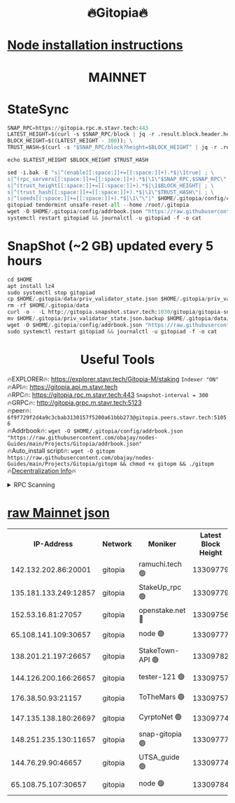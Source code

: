 <h1 align="center"> 🔥Gitopia🔥</h1>

[Node installation instructions](https://github.com/obajay/nodes-Guides/tree/main/Projects/Gitopia)
=

<h1 align="center"> MAINNET</h1>

# StateSync
```python
SNAP_RPC=https://gitopia.rpc.m.stavr.tech:443
LATEST_HEIGHT=$(curl -s $SNAP_RPC/block | jq -r .result.block.header.height); \
BLOCK_HEIGHT=$((LATEST_HEIGHT - 300)); \
TRUST_HASH=$(curl -s "$SNAP_RPC/block?height=$BLOCK_HEIGHT" | jq -r .result.block_id.hash)

echo $LATEST_HEIGHT $BLOCK_HEIGHT $TRUST_HASH

sed -i.bak -E "s|^(enable[[:space:]]+=[[:space:]]+).*$|\1true| ; \
s|^(rpc_servers[[:space:]]+=[[:space:]]+).*$|\1\"$SNAP_RPC,$SNAP_RPC\"| ; \
s|^(trust_height[[:space:]]+=[[:space:]]+).*$|\1$BLOCK_HEIGHT| ; \
s|^(trust_hash[[:space:]]+=[[:space:]]+).*$|\1\"$TRUST_HASH\"| ; \
s|^(seeds[[:space:]]+=[[:space:]]+).*$|\1\"\"|" $HOME/.gitopia/config/config.toml
gitopiad tendermint unsafe-reset-all --home /root/.gitopia
wget -O $HOME/.gitopia/config/addrbook.json "https://raw.githubusercontent.com/obajay/nodes-Guides/main/Projects/Gitopia/addrbook.json"
systemctl restart gitopiad && journalctl -u gitopiad -f -o cat
```
# SnapShot (~2 GB) updated every 5 hours
```python
cd $HOME
apt install lz4
sudo systemctl stop gitopiad
cp $HOME/.gitopia/data/priv_validator_state.json $HOME/.gitopia/priv_validator_state.json.backup
rm -rf $HOME/.gitopia/data
curl -o - -L http://gitopia.snapshot.stavr.tech:1030/gitopia/gitopia-snap.tar.lz4 | lz4 -c -d - | tar -x -C $HOME/.gitopia --strip-components 2
mv $HOME/.gitopia/priv_validator_state.json.backup $HOME/.gitopia/data/priv_validator_state.json
wget -O $HOME/.gitopia/config/addrbook.json "https://raw.githubusercontent.com/obajay/nodes-Guides/main/Projects/Gitopia/addrbook.json"
sudo systemctl restart gitopiad && journalctl -u gitopiad -f -o cat
```
 <h1 align="center"> Useful Tools</h1>

🔥EXPLORER🔥:      https://explorer.stavr.tech/Gitopia-M/staking  `Indexer "ON"` \
🔥API🔥: 			 		 https://gitopia.api.m.stavr.tech \
🔥RPC🔥:           https://gitopia.rpc.m.stavr.tech:443              `Snapshot-interval = 300` \
🔥GRPC🔥:          http://gitopia.grpc.m.stavr.tech:5123 \
🔥peer🔥:					 `6f9f729f2d4a9c3cbab3130157f5200a61bbb273@gitopia.peers.stavr.tech:51056` \
🔥Addrbook🔥:    ```wget -O $HOME/.gitopia/config/addrbook.json "https://raw.githubusercontent.com/obajay/nodes-Guides/main/Projects/Gitopia/addrbook.json"``` \
🔥Auto_install script🔥: ```wget -O gitopm https://raw.githubusercontent.com/obajay/nodes-Guides/main/Projects/Gitopia/gitopm && chmod +x gitopm && ./gitopm``` \
🔥[Decentralization Info](https://github.com/obajay/StateSync-snapshots/tree/main/Projects/Gitopia/Decentralization)🔥

<details>
<summary>RPC Scanning</summary>

<h2 align="center"> We scan nodes in real time every 4 hours. And we provide the final result of RPC endpoints.
We cannot influence the operation of these nodes in any way. </h2>


```python
If Voting Power is higher than 0 --> then the Node is a validator of the network and may be subject to attack and be a potential threat to the chain.
```
```python
We marked such validators with a red symbol
```

</details>

[raw Mainnet json](https://rpc-check.gitopm.stavr.tech/gitopm/rpc-gitopm-result.json)
=

<table><tr><th>IP-Address</th><th>Network</th><th>Moniker</th><th>Latest Block Height</th><th>Earliest Block Height</th><th>Catching Up</th><th>Tx Index</th><th>Voting Power</th><th>Scan Time</th></tr><tr><td>142.132.202.86:20001</td><td>gitopia</td><td>ramuchi.tech 🟢</td><td>13309779</td><td>6548337</td><td>False</td><td>on</td><td>0</td><td>2024-02-04T17:48:00.425298861UTC</td></tr><tr><td>135.181.133.249:12857</td><td>gitopia</td><td>StakeUp_rpc 🟢</td><td>13309779</td><td>8010001</td><td>False</td><td>on</td><td>0</td><td>2024-02-04T17:48:00.870189314UTC</td></tr><tr><td>152.53.16.81:27057</td><td>gitopia</td><td>openstake.net 🔴</td><td>13309756</td><td>10455001</td><td>False</td><td>off</td><td>36421</td><td>2024-02-04T17:47:22.560306261UTC</td></tr><tr><td>65.108.141.109:30657</td><td>gitopia</td><td>node 🟢</td><td>13309777</td><td>12299845</td><td>False</td><td>on</td><td>0</td><td>2024-02-04T17:47:57.720669655UTC</td></tr><tr><td>138.201.21.197:26657</td><td>gitopia</td><td>StakeTown-API 🟢</td><td>13309782</td><td>12733501</td><td>False</td><td>on</td><td>0</td><td>2024-02-04T17:48:05.363353165UTC</td></tr><tr><td>144.126.200.166:26657</td><td>gitopia</td><td>tester-121 🟢</td><td>13309757</td><td>12832814</td><td>False</td><td>off</td><td>0</td><td>2024-02-04T17:47:24.929256236UTC</td></tr><tr><td>176.38.50.93:21157</td><td>gitopia</td><td>ToTheMars 🟢</td><td>13309757</td><td>12883228</td><td>False</td><td>on</td><td>0</td><td>2024-02-04T17:47:25.266703254UTC</td></tr><tr><td>147.135.138.180:26697</td><td>gitopia</td><td>CyrptoNet 🟢</td><td>13309774</td><td>12883228</td><td>False</td><td>off</td><td>0</td><td>2024-02-04T17:47:53.135831149UTC</td></tr><tr><td>148.251.235.130:11657</td><td>gitopia</td><td>snap-gitopia 🟢</td><td>13309777</td><td>12908001</td><td>False</td><td>on</td><td>0</td><td>2024-02-04T17:47:58.031052004UTC</td></tr><tr><td>144.76.29.90:46657</td><td>gitopia</td><td>UTSA_guide 🟢</td><td>13309774</td><td>13035301</td><td>False</td><td>on</td><td>0</td><td>2024-02-04T17:47:52.823632775UTC</td></tr><tr><td>65.108.75.107:30657</td><td>gitopia</td><td>node 🟢</td><td>13309784</td><td>13189502</td><td>False</td><td>on</td><td>0</td><td>2024-02-04T17:48:09.797206546UTC</td></tr></table>
